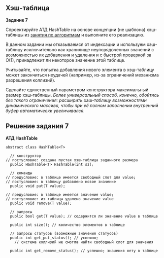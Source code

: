 ## Хэш-таблица

**Задание 7**

Спроектируйте АТД HashTable на основе концепции (не шаблона) хэш-таблицы из [занятия по алгоритмам](https://skillsmart.ru/algo/15-121-cm/c5f6d68jj7.html) и выполните его реализацию.

В данном задании мы отказываемся от индексации и используем хэш-таблицу исключительно как хранилище неупорядоченных значений с возможностью их добавления и удаления и с быстрой проверкой за O(1), принадлежит ли некоторое значение этой таблице.

Учитывайте, что попытка добавления нового элемента в хэш-таблицу может закончиться неудачей (например, из-за ограничений механизма разрешения коллизий).

Сделайте единственный параметром конструктора максимальный размер хэш-таблицы.
*Более универсальный способ, конечно, обойтись без такого ограничения: расширить хэш-таблицу возможностями динамического массива, чтобы при её полном заполнении внутренний буфер автоматически увеличивался.*


## Решение задания 7

**АТД HashTable**

```
abstract class HashTable<T>

  // конструктор
// постусловие: создана пустая хэш-таблица заданного размера
  public HashTable<T> HashTable(int sz); 

  // команды
// предусловие: в таблице имеется свободный слот для value;
// постусловие: в таблицу добавлено новое значение
  public void put(T value); 

// предусловие: в таблице имеется значение value;
// постусловие: из таблицы удалено значение value
  public void remove(T value); 

  // запросы
  public bool get(T value); // содержится ли значение value в таблице

  public int size(); // количество элементов в таблице

  // запросы статусов (возможные значения статусов)
  public int get_put_status(); // успешно; 
    // система коллизий не смогла найти свободный слот для значения

  public int get_remove_status(); // успешно; значения нету в таблице
```
